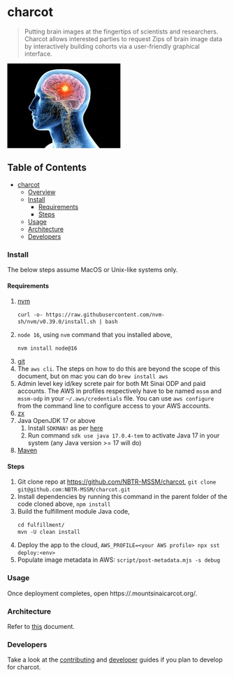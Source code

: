 # charcot
> Putting brain images at the fingertips of scientists and researchers. Charcot allows interested parties to request Zips of brain image data by interactively building cohorts via a user-friendly graphical interface.


![human-brain](./doc/img/human-brain.jpeg)

<!-- TOC titleSize:2 tabSpaces:2 depthFrom:1 depthTo:6 withLinks:1 updateOnSave:1 orderedList:0 skip:0 title:1 charForUnorderedList:* -->
## Table of Contents
* [charcot](#charcot)
    * [Overview](#overview)
    * [Install](#install)
      * [Requirements](#requirements)
      * [Steps](#steps)
    * [Usage](#usage)
    * [Architecture](#architecture)
    * [Developers](#developers)
<!-- /TOC -->

### Install
The below steps assume MacOS or Unix-like systems only.

#### Requirements
1. [nvm](https://github.com/nvm-sh/nvm#profile_snippet)
   ```
   curl -o- https://raw.githubusercontent.com/nvm-sh/nvm/v0.39.0/install.sh | bash
   ```
2. `node 16`, using `nvm` command that you installed above,
   ```
   nvm install node@16
   ```
3. [git](https://git-scm.com/book/en/v2/Getting-Started-Installing-Git)
4. The `aws cli`. The steps on how to do this are beyond the scope of this document, but on mac you can do `brew install aws`
5. Admin level key id/key screte pair for both Mt Sinai ODP and paid accounts. The AWS in profiles respectively have to be named `mssm` and `mssm-odp` in your `~/.aws/credentials` file. You can use `aws configure` from the command line to configure access to your AWS accounts.
6. [zx](https://www.npmjs.com/package/zx)
7. Java OpenJDK 17 or above
   1. Install `SDKMAN!` as per [here](http://sdkman.io/install)
   2. Run command `sdk use java 17.0.4-tem` to activate Java 17 in your system (any Java version >= 17 will do)
8. [Maven](https://maven.apache.org/install.html)

#### Steps
1. Git clone repo at https://github.com/NBTR-MSSM/charcot,
   `git clone git@github.com:NBTR-MSSM/charcot.git`
2. Install dependencies by running this command in the parent folder of the code cloned above, `npm install`
3. Build the fulfillment module Java code,
   ```
   cd fulfillment/
   mvn -U clean install
   ```
4. Deploy the app to the cloud, `AWS_PROFILE=<your AWS profile> npx sst deploy:<env>`
5. Populate image metadata in AWS: `script/post-metadata.mjs -s debug`

### Usage
Once deployment completes, open https://<stage>.mountsinaicarcot.org/.

### Architecture
Refer to [this](./doc/architecture/README.md) document.

### Developers
Take a look at the [contributing](./CONTRIBUTING.md) and [developer](./doc/developer/README.md) guides if you plan to develop for charcot.
